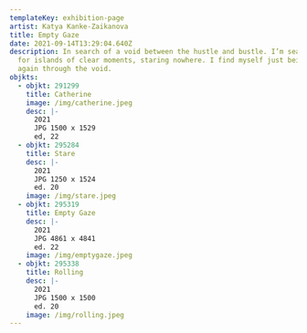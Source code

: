 ```yaml
---
templateKey: exhibition-page
artist: Katya Kanke-Zaikanova
title: Empty Gaze
date: 2021-09-14T13:29:04.640Z
description: In search of a void between the hustle and bustle. I’m searching
  for islands of clear moments, staring nowhere. I find myself just being here
  again through the void.
objkts:
  - objkt: 291299
    title: Catherine
    image: /img/catherine.jpeg
    desc: |-
      2021
      JPG 1500 x 1529
      ed, 22
  - objkt: 295284
    title: Stare
    desc: |-
      2021
      JPG 1250 x 1524
      ed. 20
    image: /img/stare.jpeg
  - objkt: 295319
    title: Empty Gaze
    desc: |-
      2021
      JPG 4861 x 4841
      ed. 22
    image: /img/emptygaze.jpeg
  - objkt: 295338
    title: Rolling
    desc: |-
      2021
      JPG 1500 x 1500
      ed. 20
    image: /img/rolling.jpeg
---
```

